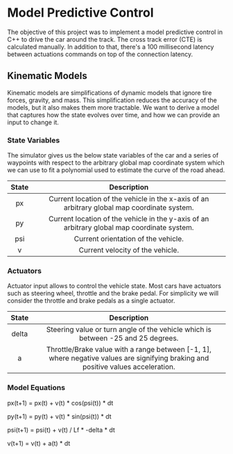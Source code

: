 # Model Predictive Control

The objective of this project was to implement a model predictive control in C++ to drive the car around the track. 
The cross track error (CTE) is calculated manually. In addition to that, there's a 100 millisecond latency between actuations commands on top of the connection latency. 

## Kinematic Models
Kinematic models are simplifications of dynamic models that ignore tire forces, gravity, and mass. This simplification reduces the accuracy of the models, but it also makes them more tractable. We want to derive a model that captures how the state evolves over time, and how we can provide an input to change it.

### State Variables

The simulator gives us the below state variables of the car and a series of waypoints with respect to the arbitrary global map coordinate system which we can use to fit a polynomial used to estimate the curve of the road ahead. 


| State			            | Description	        					                | 
|:---------------------:|:---------------------------------------------:| 
| px	                  | Current location of the vehicle in the x-axis of an arbitrary global map coordinate system.	| 
| py                    | Current location of the vehicle in the y-axis of an arbitrary global map coordinate system. |
| psi                   | Current orientation of the vehicle. |
| v                     | Current velocity of the vehicle. |

### Actuators

Actuator input allows to control the vehicle state. Most cars have actuators such as steering wheel, throttle and the brake pedal. For simplicity we will consider the throttle and brake pedals as a single actuator.

| State			            | Description	        					                | 
|:---------------------:|:---------------------------------------------:| 
| delta | Steering value or turn angle of the vehicle which is between -25 and 25 degrees.
| a |  Throttle/Brake value with a range between [-1, 1], where negative values are signifying braking and positive values acceleration.

### Model Equations

px(t+1) = px(t) + v(t) * cos(psi(t)) * dt

py(t+1) = py(t) + v(t) * sin(psi(t)) * dt

psi(t+1) = psi(t) + v(t) / Lf * -delta * dt

v(t+1) = v(t) + a(t) * dt
